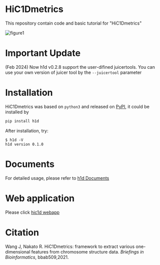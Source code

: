 # HiC1Dmetrics
This repository contain code and basic tutorial for "HiC1Dmetrics"

![figure1](https://github.com/wangjk321/HiC1Dmetrics/blob/master/IMG/Figure1.png)


# Important Update

(Feb 2024) Now h1d v0.2.8 support the user-difined juicertools. You can use your own version of juicer tool by the `--juicertool` parameter

# Installation

HiC1Dmetrics was based on `python3` and released on [PyPI](https://pypi.org/project/h1d/), it could be installed by

```python
pip install h1d
```
After installation, try:
```
$ h1d -V
h1d version 0.1.0
```

# Documents

For detailed usage, please refer to [h1d Documents](https://h1d.readthedocs.io/en/latest/)

# Web application

Please click [hic1d webapp](http://hic1d.herokuapp.com)

# Citation

Wang J, Nakato R. HiC1Dmetrics: framework to extract various one-dimensional features from chromosome structure data. *Briefings in Bioinformatics*, bbab509,2021.
